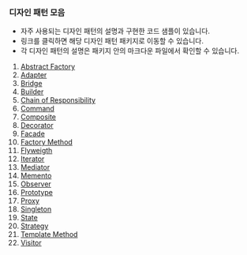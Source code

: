 ### 디자인 패턴 모음

- 자주 사용되는 디자인 패턴의 설명과 구현한 코드 샘플이 있습니다.
- 링크를 클릭하면 해당 디자인 패턴 패키지로 이동할 수 있습니다.
- 각 디자인 패턴의 설명은 패키지 안의 마크다운 파일에서 확인할 수 있습니다.

1. [Abstract Factory](https://github.com/Ghosttrio/design-pattern-sample/tree/master/src/main/java/org/ghosttrio/abstractfactory/AbstractFactory.md)
2. [Adapter](https://github.com/Ghosttrio/design-pattern-sample/tree/master/src/main/java/org/ghosttrio/adapter/Adapter.md)
3. [Bridge](https://github.com/Ghosttrio/design-pattern-sample/tree/master/src/main/java/org/ghosttrio/bridge/Bridge.md)
4. [Builder](https://github.com/Ghosttrio/design-pattern-sample/tree/master/src/main/java/org/ghosttrio/builder/Builder.md)
5. [Chain of Responsibility](https://github.com/Ghosttrio/design-pattern-sample/tree/master/src/main/java/org/ghosttrio/chainofresponsibility/ChainOfResponsibility.md)
6. [Command](https://github.com/Ghosttrio/design-pattern-sample/tree/master/src/main/java/org/ghosttrio/command/Command.md)
7. [Composite](https://github.com/Ghosttrio/design-pattern-sample/tree/master/src/main/java/org/ghosttrio/composite/Composite.md)
8. [Decorator](https://github.com/Ghosttrio/design-pattern-sample/tree/master/src/main/java/org/ghosttrio/decorator/Decorator.md)
9. [Facade](https://github.com/Ghosttrio/design-pattern-sample/tree/master/src/main/java/org/ghosttrio/facade/Facade.md)
10. [Factory Method](https://github.com/Ghosttrio/design-pattern-sample/tree/master/src/main/java/org/ghosttrio/factorymethod/FactoryMethod.md)
11. [Flyweigth](https://github.com/Ghosttrio/design-pattern-sample/tree/master/src/main/java/org/ghosttrio/flyweight/Flyweight.md)
12. [Iterator](https://github.com/Ghosttrio/design-pattern-sample/tree/master/src/main/java/org/ghosttrio/iterator/Iterator.md)
13. [Mediator](https://github.com/Ghosttrio/design-pattern-sample/tree/master/src/main/java/org/ghosttrio/mediator/Mediator.md)
14. [Memento](https://github.com/Ghosttrio/design-pattern-sample/tree/master/src/main/java/org/ghosttrio/memento/Memento.md)
15. [Observer](https://github.com/Ghosttrio/design-pattern-sample/tree/master/src/main/java/org/ghosttrio/observer/Observer.md)
16. [Prototype](https://github.com/Ghosttrio/design-pattern-sample/tree/master/src/main/java/org/ghosttrio/prototype/Prototype.md)
17. [Proxy](https://github.com/Ghosttrio/design-pattern-sample/tree/master/src/main/java/org/ghosttrio/proxy/Proxy.md)
18. [Singleton](https://github.com/Ghosttrio/design-pattern-sample/tree/master/src/main/java/org/ghosttrio/singleton/Singleton.md)
19. [State](https://github.com/Ghosttrio/design-pattern-sample/tree/master/src/main/java/org/ghosttrio/state/State.md)
20. [Strategy](https://github.com/Ghosttrio/design-pattern-sample/tree/master/src/main/java/org/ghosttrio/strategy/Strategy.md)
21. [Template Method](https://github.com/Ghosttrio/design-pattern-sample/tree/master/src/main/java/org/ghosttrio/templatemethod/TemplateMethod.md)
22. [Visitor](https://github.com/Ghosttrio/design-pattern-sample/tree/master/src/main/java/org/ghosttrio/visitor/Visitor.md)